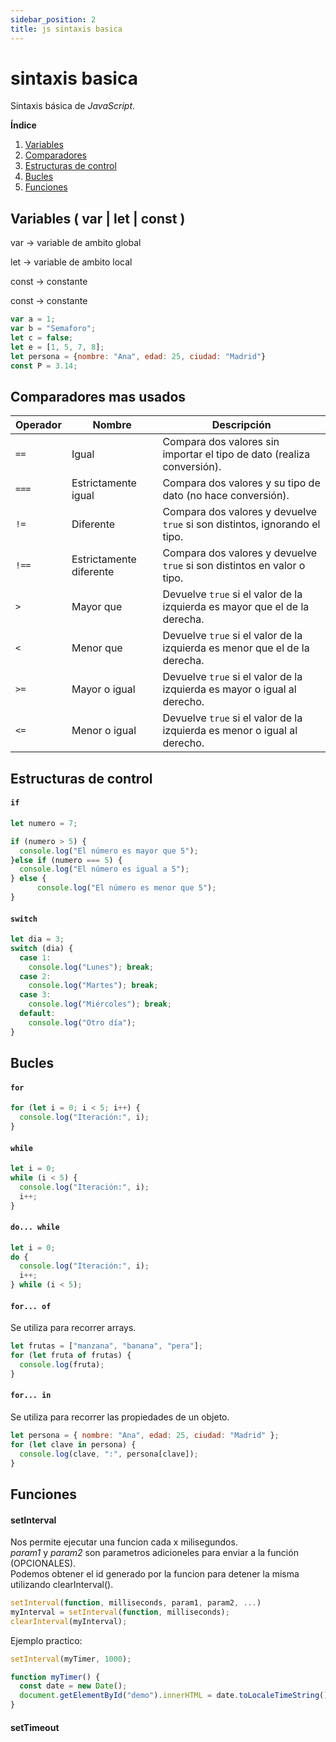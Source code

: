 ```yaml
---
sidebar_position: 2
title: js sintaxis basica
---
```



# sintaxis basica
Sintaxis básica de *JavaScript*.

**Índice**   
1. [Variables](#variables--var--let--const)
1. [Comparadores](#comparadores-mas-usados)
1. [Estructuras de control](#estructuras-de-control)
1. [Bucles](#bucles)
1. [Funciones](#funciones)

## Variables ( var | let | const )<a name="id1"></a>
var -> variable de ambito global

let -> variable de ambito local

const -> constante


const -> constante
``` js
var a = 1;
var b = "Semaforo";
let c = false;
let e = [1, 5, 7, 8];
let persona = {nombre: "Ana", edad: 25, ciudad: "Madrid"}
const P = 3.14;
```

## Comparadores mas usados
| Operador | Nombre                   | Descripción                                                                 |
|----------|--------------------------|-----------------------------------------------------------------------------|
| `==`     | Igual                    | Compara dos valores sin importar el tipo de dato (realiza conversión).      |
| `===`    | Estrictamente igual      | Compara dos valores y su tipo de dato (no hace conversión).                 |
| `!=`     | Diferente                | Compara dos valores y devuelve `true` si son distintos, ignorando el tipo. |
| `!==`    | Estrictamente diferente  | Compara dos valores y devuelve `true` si son distintos en valor o tipo.    |
| `>`      | Mayor que                | Devuelve `true` si el valor de la izquierda es mayor que el de la derecha. |
| `<`      | Menor que                | Devuelve `true` si el valor de la izquierda es menor que el de la derecha. |
| `>=`     | Mayor o igual            | Devuelve `true` si el valor de la izquierda es mayor o igual al derecho.   |
| `<=`     | Menor o igual            | Devuelve `true` si el valor de la izquierda es menor o igual al derecho.   |

## Estructuras de control
#### `if`
```js
let numero = 7;

if (numero > 5) {
  console.log("El número es mayor que 5");
}else if (numero === 5) {
  console.log("El número es igual a 5");
} else {
      console.log("El número es menor que 5");
}
```
#### `switch`
```js
let dia = 3;
switch (dia) {
  case 1:
    console.log("Lunes"); break;
  case 2:
    console.log("Martes"); break;
  case 3:
    console.log("Miércoles"); break;
  default:
    console.log("Otro día");
}
```
## Bucles
#### `for`

```js
for (let i = 0; i < 5; i++) {
  console.log("Iteración:", i);
}
```
#### `while`
```js
let i = 0;
while (i < 5) {
  console.log("Iteración:", i);
  i++;
}
```
#### `do... while`
```js
let i = 0;
do {
  console.log("Iteración:", i);
  i++;
} while (i < 5);
```
#### `for... of`
Se utiliza para recorrer arrays.
```js
let frutas = ["manzana", "banana", "pera"];
for (let fruta of frutas) {
  console.log(fruta);
}
```
#### `for... in`
Se utiliza para recorrer las propiedades de un objeto.
```js
let persona = { nombre: "Ana", edad: 25, ciudad: "Madrid" };
for (let clave in persona) {
  console.log(clave, ":", persona[clave]);
}
```

## Funciones

#### setInterval
Nos permite ejecutar una funcion cada x milisegundos.<br />
_param1_ y _param2_ son parametros adicioneles para enviar a la función (OPCIONALES).<br />
Podemos obtener el id generado por la funcion para detener la misma utilizando clearInterval().

```js
setInterval(function, milliseconds, param1, param2, ...)
myInterval = setInterval(function, milliseconds);
clearInterval(myInterval);
```
Ejemplo practico:
```js
setInterval(myTimer, 1000);

function myTimer() {
  const date = new Date();
  document.getElementById("demo").innerHTML = date.toLocaleTimeString();
}
```
#### setTimeout